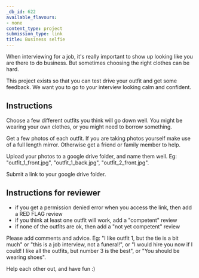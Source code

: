 ```yaml
---
_db_id: 622
available_flavours:
- none
content_type: project
submission_type: link
title: Business selfie
---
```


When interviewing for a job, it's really important to show up looking like you are there to do business. But sometimes choosing the right clothes can be hard.

This project exists so that you can test drive your outfit and get some feedback. We want you to go to your interview looking calm and confident.

## Instructions

Choose a few different outfits you think will go down well. You might be wearing your own clothes, or you might need to borrow something.

Get a few photos of each outfit. If you are taking photos yourself make use of a full length mirror. Otherwise get a friend or family member to help.

Upload your photos to a google drive folder, and name them well. Eg: "outfit_1_front.jpg", "outfit_1_back.jpg", "outfit_2_front.jpg".

Submit a link to your google drive folder.

## Instructions for reviewer

- if you get a permission denied error when you access the link, then add a RED FLAG review
- if you think at least one outfit will work, add a "competent" review
- if none of the outfits are ok, then add a "not yet competent" review

Please add comments and advice. Eg: "I like outfit 1, but the tie is a bit much" or "this is a job interview, not a funeral!", or "I would hire you now if I could! I like all the outfits, but number 3 is the best", or "You should be wearing shoes".

Help each other out, and have fun :)